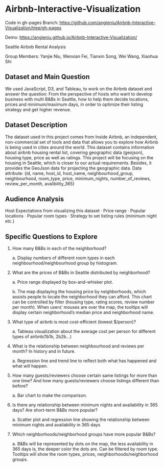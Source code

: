 # Airbnb-Interactive-Visualization
Code in gh-pages Branch: https://github.com/angieniu/Airbnb-Interactive-Visualization/tree/gh-pages

Demo: https://angieniu.github.io/Airbnb-Interactive-Visualization/

Seattle Airbnb Rental Analysis

Group Members: Yanjie Niu, Wenxian Fei, Tianxin Song, Wei Wang, Xiaohua Shi

## Dataset and Main Question
We used JavaScript, D3, and Tableau, to work on the Airbnb dataset and answer the question:
From the perspective of hosts who want to develop business with multi B&Bs in Seattle, how to help them decide locations, prices and minimum/maximum days, in order to optimize their listing strategy and get higher revenue.

## Dataset Description
The dataset used in this project comes from Inside Airbnb, an independent, non-commercial set of tools and data that allows you to explore how Airbnb is being used in cities around the world. This dataset contains information about airbnb housing rental list, covering geographic data (geojson), housing type, price as well as ratings.
This project will be focusing on the housing in Seattle, which is closer to our actual
requirements. Besides, it provides the GeoJson data for projecting the geographic data.
Data attribute: {id, name, host_id, host_name, neighbourhood_group, neighbourhood,
room_type, price, minimum_nights, number_of_reviews, review_per_month,
avalibility_365}

## Audience Analysis
  Host Expectations from visualizing this dataset
· Price range
· Popular locations
· Popular room types
· Strategy to set listing rules (minimum night etc.)

## Specific Questions to Explore
1. How many B&Bs in each of the neighborhood?

   a. Display numbers of different room types in each neighbourhood/neighbourhood group by histogram.
   
2. What are the prices of B&Bs in Seattle distributed by neighborhood?

   a. Price range displayed by box-and-whisker plot.
   
   b. The map displaying the housing price by neighborhoods, which assists people to locate the neighborhood they can afford. This chart       can be controlled by filter (housing type, rating scores, review number per month). When users’ mouses are over the map, the tooltips will display certain neighborhood’s median price and neighborhood name.
      
3. What type of airbnb is most cost-efficient (lowest $/person)?

   a. Tableau visualization about the average cost per person for different types of airbnb(1b1b, 2b2b…)
   
4. What is the relationship between neighbourhood and reviews per month? In history and in future.

   a. Regression line and trend line to reflect both what has happened and what will happen.
   
5. How many guests/reviewers choose certain same listings for more than one time? And how many guests/reviewers choose listings 
   different than before?
   
   a. Bar chart to make the comparison.
   
6. Is there any relationship between minimum nights and availability in 365 days? Are short-term B&Bs more popular?

   a. Scatter plot and regression line showing the relationship between minimum nights and availability in 365 days
   
7. Which neighborhoods/neighborhood groups have more popular B&Bs?

   a. B&Bs will be represented by dots on the map, the less availability in 365 days is, the deeper color the dots are. Can be filtered       by room type. Tooltips will show the room types, prices, neighborhoods/neighborhood groups.
